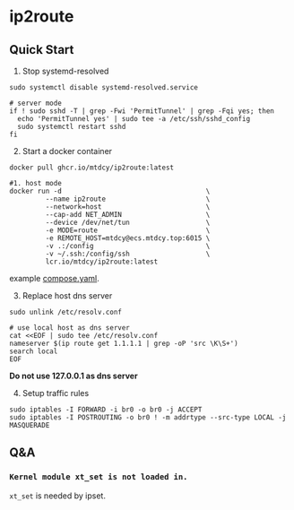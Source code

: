# ip2route

## Quick Start

1. Stop systemd-resolved

```shell
sudo systemctl disable systemd-resolved.service

# server mode
if ! sudo sshd -T | grep -Fwi 'PermitTunnel' | grep -Fqi yes; then
  echo 'PermitTunnel yes' | sudo tee -a /etc/ssh/sshd_config
  sudo systemctl restart sshd
fi
```

2. Start a docker container

```shell
docker pull ghcr.io/mtdcy/ip2route:latest

#1. host mode
docker run -d                                    \
         --name ip2route                         \
         --network=host                          \
         --cap-add NET_ADMIN                     \
         --device /dev/net/tun                   \
         -e MODE=route                           \
         -e REMOTE_HOST=mtdcy@ecs.mtdcy.top:6015 \
         -v .:/config                            \
         -v ~/.ssh:/config/ssh                   \
         lcr.io/mtdcy/ip2route:latest
```

example [compose.yaml](compose.yaml).

3. Replace host dns server

```shell
sudo unlink /etc/resolv.conf

# use local host as dns server
cat <<EOF | sudo tee /etc/resolv.conf
nameserver $(ip route get 1.1.1.1 | grep -oP 'src \K\S+')
search local
EOF
```

**Do not use 127.0.0.1 as dns server**

4. Setup traffic rules

```shell
sudo iptables -I FORWARD -i br0 -o br0 -j ACCEPT
sudo iptables -I POSTROUTING -o br0 ! -m addrtype --src-type LOCAL -j MASQUERADE
```

## Q&A

### `Kernel module xt_set is not loaded in.`

  `xt_set` is needed by ipset.
